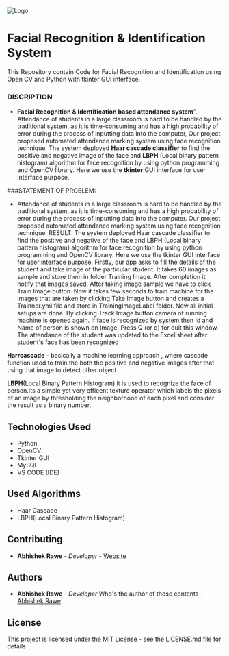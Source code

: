 ![Logo](https://github.com/Safnaj/School-Management-System/blob/master/src/sms/other/img/MainDashboard.jpg)

# Facial Recognition & Identification System
This Repository contain Code for Facial Recognition and Identification using Open CV and Python with tkinter GUI interface.




### DISCRIPTION 
 

- __Facial Recognition & Identification based attendance system__”.
Attendance of students in a large classroom is hard to be handled by the traditional system, as it is time-consuming and has a high probability of error during the process of inputting data into the computer, Our project proposed automated attendance marking system using face recognition technique. The system deployed __Haar cascade classifier__ to find the positive and negative image of the face and __LBPH__ (Local binary pattern histogram) algorithm for face recognition by using python programming and OpenCV library. Here we use the __tkinter__ GUI interface for user interface purpose.


###STATEMENT OF PROBLEM:
- Attendance of students in a large classroom is hard to be handled by the traditional system, as it is time-consuming and has a high probability of error during the process of inputting data into the computer. Our project proposed automated attendance marking system using face recognition technique. RESULT: The system deployed Haar cascade classifier to find the positive and negative of the face and LBPH (Local binary pattern histogram) algorithm for face recognition by using python programming and OpenCV library. Here we use the tkinter GUI interface for user interface purpose. Firstly, our app asks to fill the details of the student and take image of the particular student. It takes 60 images as sample and store them in folder Training Image. After completion it notify that images saved. After taking image sample we have to click Train Image button. Now it takes few seconds to train machine for the images that are taken by clicking Take Image button and creates a Trainner.yml file and store in TrainingImageLabel folder. Now all initial setups are done. By clicking Track Image button camera of running machine is opened again. If face is recognized by system then Id and Name of person is shown on Image. Press Q (or q) for quit this window. The attendance of the student was updated to the Excel sheet after student's face has been recognized

__Harrcascade__ - basically a machine learning approach , where cascade function used to train the both the positive and negative images after that using that image to detect other object.

__LBPH__(Local Binary Pattern Histogram) it is used to recognize the face of person.Its a simple yet very efficent texture operator which labels the pixels of an image by thresholding the neighborhood of each pixel and consider the result as a binary number.


## Technologies Used
* Python
* OpenCV
* Tkinter GUI
* MySQL
* VS CODE (IDE)

## Used Algorithms 
* Haar Cascade   
* LBPH(Local Binary Pattern Histogram)

 

## Contributing

* **Abhishek Rawe** - *Developer* - [Website](https://abhishek-rawe.netlify.app/)

## Authors

* **Abhishek Rawe** - *Developer* Who's the author of those contents - [Abhishek Rawe](https://abhishek-rawe.netlify.app/)

## License

This project is licensed under the MIT License - see the [LICENSE.md](https://github.com/abhishekrawe//LICENSE) file for details



